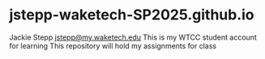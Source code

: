 # jstepp-waketech-SP2025.github.io
Jackie Stepp jstepp@my.waketech.edu
This is my WTCC student account for learning
This repository will hold my assignments for class